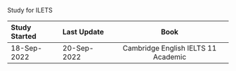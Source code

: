
Study for ILETS

| Study Started | Last Update | Book |
| :-------------- | :----------  | :-----: | 
| 18-Sep-2022      | 20-Sep-2022 | Cambridge English IELTS 11 Academic  |
